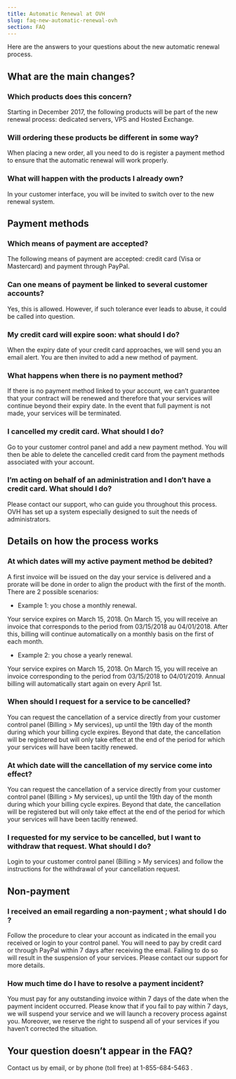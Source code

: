 ```yaml
---
title: Automatic Renewal at OVH
slug: faq-new-automatic-renewal-ovh
section: FAQ
---
```


Here are the answers to your questions about the new automatic renewal process.

## What are the main changes?

### Which products does this concern?

Starting in December 2017, the following products will be part of the new renewal process: dedicated servers, VPS and Hosted Exchange. 

### Will ordering these products be different in some way?

When placing a new order, all you need to do is register a payment method to ensure that the automatic renewal will work properly.

### What will happen with the products I already own?

In your customer interface, you will be invited to switch over to the new renewal system. 

## Payment methods

### Which means of payment are accepted?

The following means of payment are accepted: credit card (Visa or Mastercard) and payment through PayPal.

### Can one means of payment be linked to several customer accounts?

Yes, this is allowed. However, if such tolerance ever leads to abuse, it could be called into question.

### My credit card will expire soon: what should I do?

When the expiry date of your credit card approaches, we will send you an email alert. You are then invited to add a new method of payment. 

### What happens when there is no payment method?

If there is no payment method linked to your account, we can’t guarantee that your contract will be renewed and therefore that your services will continue beyond their expiry date. In the event that full payment is not made, your services will be terminated.

### I cancelled my credit card. What should I do?

Go to your customer control panel and add a new payment method. You will then be able to delete the cancelled credit card from the payment methods associated with your account.

### I’m acting on behalf of an administration and I don’t have a credit card. What should I do?

Please contact our support, who can guide you throughout this process. OVH has set up a system especially designed to suit the needs of administrators.

## Details on how the process works

### At which dates will my active payment method be debited?

A first invoice will be issued on the day your service is delivered and a prorate will be done in order to align the product with the first of the month.
There are 2 possible scenarios:
- Example 1: you chose a monthly renewal.

Your service expires on March 15, 2018.
On March 15, you will receive an invoice that corresponds to the period from  03/15/2018 au 04/01/2018. After this, billing will continue automatically on a monthly basis on the first of each month.

- Example 2: you chose a yearly renewal.

Your service expires on March 15, 2018.
On March 15, you will receive an invoice corresponding to the period from 03/15/2018 to 04/01/2019. Annual billing will automatically start again on every April 1st.

### When should I request for a service to be cancelled?

You can request the cancellation of a service directly from your customer control panel (Billing > My services), up until the 19th day of the month during which your billing cycle expires. Beyond that date, the cancellation will be registered but will only take effect at the end of the period for which your services will have been tacitly renewed.

### At which date will the cancellation of my service come into effect?

You can request the cancellation of a service directly from your customer control panel (Billing > My services), up until the 19th day of the month during which your billing cycle expires. Beyond that date, the cancellation will be registered but will only take effect at the end of the period for which your services will have been tacitly renewed.

### I requested for my service to be cancelled, but I want to withdraw that request. What should I do?

Login to your customer control panel (Billing > My services) and follow the instructions for the withdrawal of your cancellation request.

## Non-payment

### I received an email regarding a non-payment ; what should I do ?

Follow the procedure to clear your account as indicated in the email you received or login to your control panel. You will need to pay by credit card or through PayPal within 7 days after receiving the email. Failing to do so will result in the suspension of your services.  Please contact our support for more details. 

### How much time do I have to resolve a payment incident?

You must pay for any outstanding invoice within 7 days of the date when the payment incident occurred. Please know that if you fail to pay within 7 days, we will suspend your service and we will launch a recovery process against you. Moreover, we reserve the right to suspend all of your services if you haven’t corrected the situation.  

## Your question doesn’t appear in the FAQ?
Contact us by email, or by phone (toll free) at 1-855-684-5463 .  

